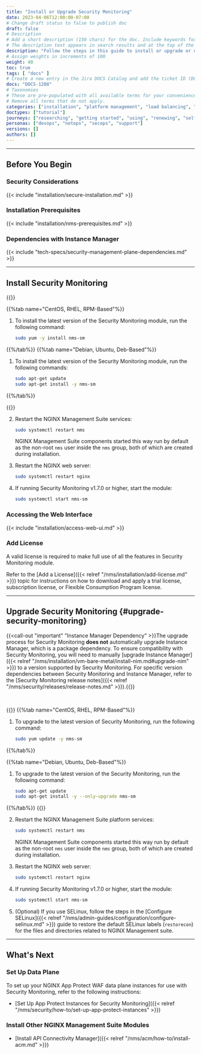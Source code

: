 ```yaml
---
title: "Install or Upgrade Security Monitoring"
date: 2023-04-06T12:00:00-07:00
# Change draft status to false to publish doc
draft: false
# Description
# Add a short description (150 chars) for the doc. Include keywords for SEO. 
# The description text appears in search results and at the top of the doc.
description: "Follow the steps in this guide to install or upgrade or upgrade the NGINX Management Suite Security Monitoring module."
# Assign weights in increments of 100
weight: 40
toc: true
tags: [ "docs" ]
# Create a new entry in the Jira DOCS Catalog and add the ticket ID (DOCS-<number>) below
docs: "DOCS-1208"
# Taxonomies
# These are pre-populated with all available terms for your convenience.
# Remove all terms that do not apply.
categories: ["installation", "platform management", "load balancing", "api management", "service mesh", "security", "analytics"]
doctypes: ["tutorial"]
journeys: ["researching", "getting started", "using", "renewing", "self service"]
personas: ["devops", "netops", "secops", "support"]
versions: []
authors: []
---
```


---

## Before You Begin

### Security Considerations

{{< include "installation/secure-installation.md" >}}

### Installation Prerequisites

{{< include "installation/nms-prerequisites.md" >}}

### Dependencies with Instance Manager

{{< include "tech-specs/security-management-plane-dependencies.md" >}}

---

## Install Security Monitoring

{{<tabs name="install-security-monitoring">}}

{{%tab name="CentOS, RHEL, RPM-Based"%}}

1. To install the latest version of the Security Monitoring module, run the following command:

     ```bash
     sudo yum -y install nms-sm
     ```

{{%/tab%}}
{{%tab name="Debian, Ubuntu, Deb-Based"%}}

1. To install the latest version of the Security Monitoring module, run the following commands:

    ```bash
    sudo apt-get update
    sudo apt-get install -y nms-sm
    ```

{{%/tab%}}

{{</tabs>}}

2. Restart the NGINX Management Suite services:

    ```bash
    sudo systemctl restart nms
    ```

    NGINX Management Suite components started this way run by default as the non-root `nms` user inside the `nms` group, both of which are created during installation.

3. Restart the NGINX web server:

   ```bash
   sudo systemctl restart nginx
   ```

4. If running Security Monitoring v1.7.0 or higher, start the module:

   ```bash
   sudo systemctl start nms-sm
   ```


### Accessing the Web Interface

{{< include "installation/access-web-ui.md" >}}

### Add License

A valid license is required to make full use of all the features in Security Monitoring module.

Refer to the [Add a License]({{< relref "/nms/installation/add-license.md" >}}) topic for instructions on how to download and apply a trial license, subscription license, or Flexible Consumption Program license.

---

## Upgrade Security Monitoring {#upgrade-security-monitoring}

{{<call-out "important" "Instance Manager Dependency" >}}The upgrade process for Security Monitoring **does not** automatically upgrade Instance Manager, which is a package dependency. To ensure compatibility with Security Monitoring, you will need to manually [upgrade Instance Manager]({{< relref "/nms/installation/vm-bare-metal/install-nim.md#upgrade-nim" >}}) to a version supported by Security Monitoring. For specific version dependencies between Security Monitoring and Instance Manager, refer to the [Security Monitoring release notes]({{< relref "/nms/security/releases/release-notes.md" >}}).{{</call-out>}}

<br>

{{<tabs name="upgrade_adm">}}
{{%tab name="CentOS, RHEL, RPM-Based"%}}

1. To upgrade to the latest version of Security Monitoring, run the following command:

   ```bash
   sudo yum update -y nms-sm
   ```

{{%/tab%}}

{{%tab name="Debian, Ubuntu, Deb-Based"%}}

1. To upgrade to the latest version of the Security Monitoring, run the following command:

   ```bash
   sudo apt-get update
   sudo apt-get install -y --only-upgrade nms-sm
   ```

{{%/tab%}}
{{</tabs>}}

2. Restart the NGINX Management Suite platform services:

    ```bash
    sudo systemctl restart nms
    ```

    NGINX Management Suite components started this way run by default as the non-root `nms` user inside the `nms` group, both of which are created during installation.

3. Restart the NGINX web server:

   ```bash
   sudo systemctl restart nginx
   ```

4. If running Security Monitoring v1.7.0 or higher, start the module:

   ```bash
   sudo systemctl start nms-sm
   ```

5. (Optional) If you use SELinux, follow the steps in the [Configure SELinux]({{< relref "/nms/admin-guides/configuration/configure-selinux.md" >}}) guide to restore the default SELinux labels (`restorecon`) for the files and directories related to NGINX Management suite.

---

## What's Next

### Set Up Data Plane

To set up your NGINX App Protect WAF data plane instances for use with Security Monitoring, refer to the following instructions:

- [Set Up App Protect Instances for Security Monitoring]({{< relref "/nms/security/how-to/set-up-app-protect-instances" >}})

### Install Other NGINX Management Suite Modules

- [Install API Connectivity Manager]({{< relref "/nms/acm/how-to/install-acm.md" >}})
